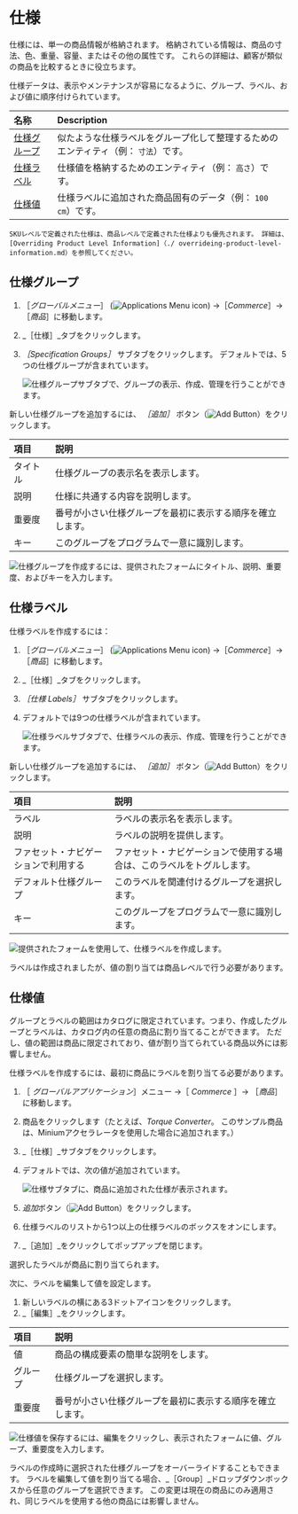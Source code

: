 # 仕様

仕様には、単一の商品情報が格納されます。 格納されている情報は、商品の寸法、色、重量、容量、またはその他の属性です。 これらの詳細は、顧客が類似の商品を比較するときに役立ちます。

仕様データは、表示やメンテナンスが容易になるように、グループ、ラベル、および値に順序付けられています。

| 名称                              | Description                                 |
|:------------------------------- |:------------------------------------------- |
| [仕様グループ](#specification-groups) | 似たような仕様ラベルをグループ化して整理するためのエンティティ（例： `寸法`）です。 |
| [仕様ラベル](#specification-labels)  | 仕様値を格納するためのエンティティ（例： `高さ`）です。               |
| [仕様値](#specification-values)    | 仕様ラベルに追加された商品固有のデータ（例： `100 cm`）です。         |

```{note}
SKUレベルで定義された仕様は、商品レベルで定義された仕様よりも優先されます。 詳細は、[Overriding Product Level Information]（./ overrideing-product-level-information.md）を参照してください。
```

## 仕様グループ

1. ［_グローバルメニュー_］ (![Applications Menu icon](../../../images/icon-applications-menu.png)) →［_Commerce_］→［_商品_］に移動します。
1. _［仕様］_タブをクリックします。
1. _［Specification Groups］_ サブタブをクリックします。 デフォルトでは、5つの仕様グループが含まれています。

    ![仕様グループサブタブで、グループの表示、作成、管理を行うことができます。](./specifications/images/01.png)

新しい仕様グループを追加するには、 *［追加］* ボタン（![Add Button](../../../images/icon-add.png)）をクリックします。

| 項目   | 説明                            |
|:---- |:----------------------------- |
| タイトル | 仕様グループの表示名を表示します。             |
| 説明   | 仕様に共通する内容を説明します。              |
| 重要度  | 番号が小さい仕様グループを最初に表示する順序を確立します。 |
| キー   | このグループをプログラムで一意に識別します。        |

![仕様グループを作成するには、提供されたフォームにタイトル、説明、重要度、およびキーを入力します。](./specifications/images/02.png)

## 仕様ラベル

仕様ラベルを作成するには：

1. ［_グローバルメニュー_］ (![Applications Menu icon](../../../images/icon-applications-menu.png)) →［_Commerce_］→［_商品_］に移動します。
1. _［仕様］_タブをクリックします。
1. _［仕様 Labels］_ サブタブをクリックします。
1. デフォルトでは9つの仕様ラベルが含まれています。

    ![仕様ラベルサブタブで、仕様ラベルの表示、作成、管理を行うことができます。](./specifications/images/03.png)

新しい仕様グループを追加するには、 *［追加］* ボタン（![Add Button](../../../images/icon-add.png)）をクリックします。

| 項目                 | 説明                                  |
|:------------------ |:----------------------------------- |
| ラベル                | ラベルの表示名を表示します。                      |
| 説明                 | ラベルの説明を提供します。                       |
| ファセット・ナビゲーションで利用する | ファセット・ナビゲーションで使用する場合は、このラベルをトグルします。 |
| デフォルト仕様グループ        | このラベルを関連付けるグループを選択します。              |
| キー                 | このグループをプログラムで一意に識別します。              |

![提供されたフォームを使用して、仕様ラベルを作成します。](./specifications/images/04.png)

ラベルは作成されましたが、値の割り当ては商品レベルで行う必要があります。

## 仕様値

 グループとラベルの範囲はカタログに限定されています。つまり、作成したグループとラベルは、カタログ内の任意の商品に割り当てることができます。 ただし、値の範囲は商品に限定されており、値が割り当てられている商品以外には影響しません。

 仕様ラベルを作成するには、最初に商品にラベルを割り当てる必要があります。

1. ［ _グローバルアプリケーション_］メニュー →［ _Commerce_ ］→ ［_商品_］に移動します。
1. 商品をクリックします（たとえば、_Torque Converter_。 このサンプル商品は、Miniumアクセラレータを使用した場合に追加されます。）
1. _［仕様］_サブタブをクリックします。
1. デフォルトでは、次の値が追加されています。

    ![仕様サブタブに、商品に追加された仕様が表示されます。](./specifications/images/05.png)

1. *追加*ボタン（![Add Button](../../../images/icon-add.png)）をクリックします。
1. 仕様ラベルのリストから1つ以上の仕様ラベルのボックスをオンにします。
1. _［追加］_をクリックしてポップアップを閉じます。

選択したラベルが商品に割り当てられます。

次に、ラベルを編集して値を設定します。

1. 新しいラベルの横にある3ドットアイコンをクリックします。
1. _［編集］_をクリックします。

| 項目   | 説明                            |
|:---- |:----------------------------- |
| 値    | 商品の構成要素の簡単な説明をします。            |
| グループ | 仕様グループを選択します。                 |
| 重要度  | 番号が小さい仕様グループを最初に表示する順序を確立します。 |

![仕様値を保存するには、編集をクリックし、表示されたフォームに値、グループ、重要度を入力します。](./specifications/images/06.png)

ラベルの作成時に選択された仕様グループをオーバーライドすることもできます。 ラベルを編集して値を割り当てる場合、_［Group］_ドロップダウンボックスから任意のグループを選択できます。 この変更は現在の商品にのみ適用され、同じラベルを使用する他の商品には影響しません。
